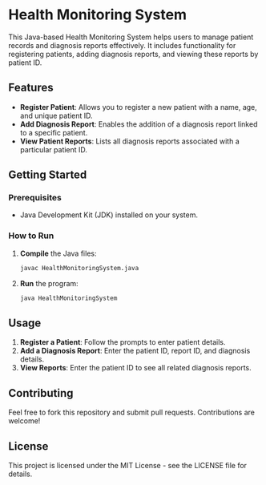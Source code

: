 # Health Monitoring System

This Java-based Health Monitoring System helps users to manage patient records and diagnosis reports effectively. It includes functionality for registering patients, adding diagnosis reports, and viewing these reports by patient ID.

## Features
- **Register Patient**: Allows you to register a new patient with a name, age, and unique patient ID.
- **Add Diagnosis Report**: Enables the addition of a diagnosis report linked to a specific patient.
- **View Patient Reports**: Lists all diagnosis reports associated with a particular patient ID.

## Getting Started

### Prerequisites
- Java Development Kit (JDK) installed on your system.

### How to Run
1. **Compile** the Java files:
    ```bash
    javac HealthMonitoringSystem.java
    ```
2. **Run** the program:
    ```bash
    java HealthMonitoringSystem
    ```

## Usage
1. **Register a Patient**: Follow the prompts to enter patient details.
2. **Add a Diagnosis Report**: Enter the patient ID, report ID, and diagnosis details.
3. **View Reports**: Enter the patient ID to see all related diagnosis reports.

## Contributing
Feel free to fork this repository and submit pull requests. Contributions are welcome!

## License
This project is licensed under the MIT License - see the LICENSE file for details.

